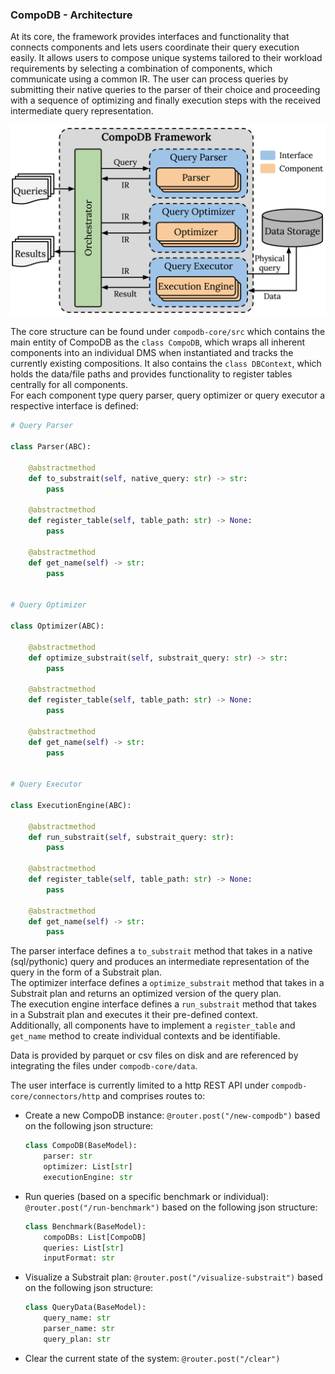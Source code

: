 ### CompoDB - Architecture

At its core, the framework provides interfaces and functionality that 
connects components and lets users coordinate their query execution easily. 
It allows users to compose unique systems tailored to their
workload requirements by selecting a combination of components, 
which communicate using a common IR. The user can process queries 
by submitting their native queries to the parser of their choice and 
proceeding with a sequence of optimizing and finally execution steps with 
the received intermediate query representation.

<div style="text-align: center;">
<img src="./img/compodb_architecture.png" alt="CompoDB Architecture" width="600"/>
</div>

The core structure can be found under `compodb-core/src` which contains the main entity 
of CompoDB as the `class CompoDB`, which wraps all inherent components into an 
individual DMS when instantiated and tracks the currently existing compositions. It also contains the `class DBContext`, 
which holds the data/file paths and provides functionality to register tables centrally for 
all components. \
For each component type query parser, query optimizer or query executor a respective interface is 
defined:

```python
# Query Parser

class Parser(ABC):
    
    @abstractmethod
    def to_substrait(self, native_query: str) -> str:
        pass
    
    @abstractmethod
    def register_table(self, table_path: str) -> None:
        pass
    
    @abstractmethod
    def get_name(self) -> str:
        pass

    
# Query Optimizer

class Optimizer(ABC):

    @abstractmethod
    def optimize_substrait(self, substrait_query: str) -> str:
        pass

    @abstractmethod
    def register_table(self, table_path: str) -> None:
        pass

    @abstractmethod
    def get_name(self) -> str:
        pass


# Query Executor

class ExecutionEngine(ABC):

    @abstractmethod
    def run_substrait(self, substrait_query: str):
        pass

    @abstractmethod
    def register_table(self, table_path: str) -> None:
        pass

    @abstractmethod
    def get_name(self) -> str:
        pass
```

The parser interface defines a `to_substrait` method that takes in a native (sql/pythonic) query and 
produces an intermediate representation of the query in the form of a Substrait plan. \
The optimizer interface defines a `optimize_substrait` method that takes in a Substrait plan and 
returns an optimized version of the query plan. \
The execution engine interface defines a `run_substrait` method that takes in a Substrait plan and executes 
it their pre-defined context. \
Additionally, all components have to implement a `register_table` and `get_name` method to create individual 
contexts and be identifiable.

Data is provided by parquet or csv files on disk and are referenced by integrating the files under `compodb-core/data`.

The user interface is currently limited to a http REST API under `compodb-core/connectors/http` and comprises 
routes to:
- Create a new CompoDB instance: `@router.post("/new-compodb")` based on the following json structure:
    ```python
  class CompoDB(BaseModel):
        parser: str
        optimizer: List[str]
        executionEngine: str
  ```
- Run queries (based on a specific benchmark or individual): `@router.post("/run-benchmark")` based on the following 
json structure:
    ```python
  class Benchmark(BaseModel):
        compoDBs: List[CompoDB]
        queries: List[str]
        inputFormat: str
  ```
- Visualize a Substrait plan: `@router.post("/visualize-substrait")` based on the following json structure:
    ```python
  class QueryData(BaseModel):
        query_name: str
        parser_name: str
        query_plan: str
  ```
- Clear the current state of the system: `@router.post("/clear")`